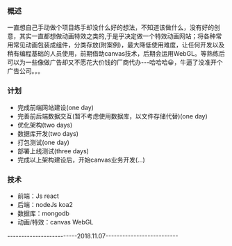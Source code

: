 ### 概述
一直想自己手动做个项目练手却没什么好的想法，不知道该做什么，没有好的创意，其实一直都想做动画特效之类的,于是乎决定做一个特效动画网站；将各种常用常见动画包装成组件，分类存放(附案例)，最大降低使用难度，让任何开发以及稍有编程基础的人员使用，前期借助canvas技术，后期会运用WebGL。等熟练后可以为一些像做广告却又不愿花大价钱的厂商代办---哈哈哈😀，牛逼了没准开个广告公司。。。

### 计划
- 完成前端网站建设(one day)
- 完善前后端数据交互(暂不考虑使用数据库，以文件存储代替)(one day)
- 优化架构(two days)
- 数据库开发(two days)
- 打包测试(one day)
- 部署上线测试(three days)
- 完成以上架构建设后，开始canvas业务开发(...)

### 技术
- 前端：Js react
- 后端：nodeJs koa2
- 数据库：mongodb
- 动画/特效：canvas WebGL

-------------------------2018.11.07--------------------------

